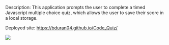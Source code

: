 Description: This application prompts the user to complete a timed Javascript multiple choice quiz, which allows the user to save their score in a local storage. 

Deployed site: https://bduran04.github.io/Code_Quiz/

![](codeQuiz.gif)
